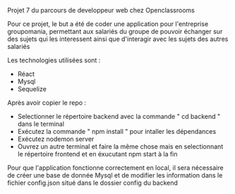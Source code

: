 Projet 7 du parcours de developpeur web chez Openclassrooms

Pour ce projet, le but a été de coder une application pour l'entreprise groupomania, permettant aux salariés du groupe de pouvoir échanger sur des sujets qui les interessent ainsi que d'interagir avec les sujets des autres salariés

Les technologies utilisées sont : 
  - Réact
  - Mysql
  - Sequelize

Après avoir copier le repo : 
  - Selectionner le répertoire backend avec la commande " cd backend " dans le terminal
  - Exécutez la commande " npm install " pour intaller les dépendances 
  - Exécutez nodemon server
  - Ouvrez un autre terminal et faire la même chose mais en selectionnant le répertoire frontend et en éxucutant npm start à la fin

Pour que l'application fonctionne correctement en local, il sera nécessaire de créer une base de donnée Mysql et de modifier les information dans le fichier config.json situé dans le dossier config du backend 
